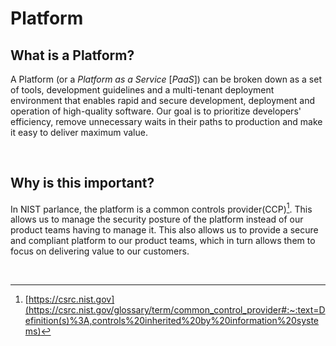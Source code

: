 # Platform

## What is a Platform?
A Platform (or a *Platform as a Service* [*PaaS*]) can be broken down as a set of tools, development guidelines and a multi-tenant deployment environment that enables rapid and secure development, deployment and operation of high-quality software. Our goal is to prioritize developers' efficiency, remove unnecessary waits in their paths to production and make it easy to deliver maximum value.

<br/>

## Why is this important?
In NIST parlance, the platform is a common controls provider(CCP)[^1]. This allows us to manage the security posture of the platform instead of our product teams having to manage it. This also allows us to provide a secure and compliant platform to our product teams, which in turn allows them to focus on delivering value to our customers.

<br/>

[^1]: [https://csrc.nist.gov](https://csrc.nist.gov/glossary/term/common_control_provider#:~:text=Definition(s)%3A,controls%20inherited%20by%20information%20systems)
